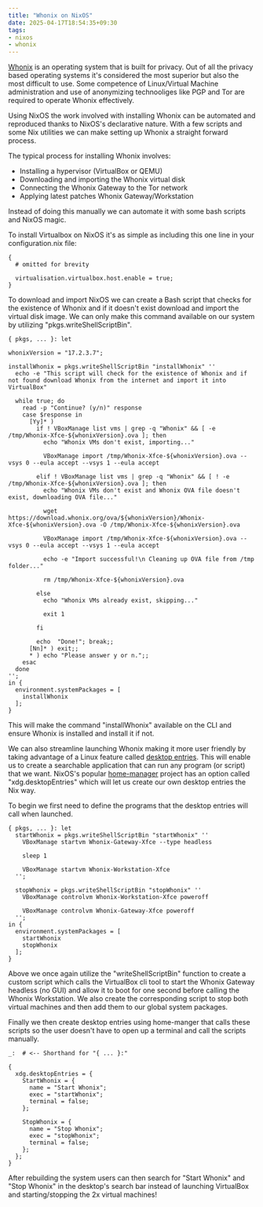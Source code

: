 ```yaml
---
title: "Whonix on NixOS"
date: 2025-04-17T18:54:35+09:30
tags:
- nixos
- whonix
---
```

[Whonix](https://www.whonix.org/) is an operating system that is built for privacy. Out of all the privacy based operating systems it's considered the most superior but also the most difficult to use. Some competence of Linux/Virtual Machine administration and use of anonymizing technooliges like PGP and Tor are required to operate Whonix effectively. 

Using NixOS the work involved with installing Whonix can be automated and reproduced thanks to NixOS's declarative nature. With a few scripts and some Nix utilities we can make setting up Whonix a straight forward process.

The typical process for installing Whonix involves:
- Installing a hypervisor (VirtualBox or QEMU)
- Downloading and importing the Whonix virtual disk
- Connecting the Whonix Gateway to the Tor network
- Applying latest patches Whonix Gateway/Workstation

Instead of doing this manually we can automate it with some bash scripts and NixOS magic.

To install Virtualbox on NixOS it's as simple as including this one line in your configuration.nix file:
```
{
  # omitted for brevity

  virtualisation.virtualbox.host.enable = true;
}
```

To download and import NixOS we can create a Bash script that checks for the existence of Whonix and if it doesn't exist download and import the virtual disk image. We can only make this command available on our system by utilizing "pkgs.writeShellScriptBin".
```
{ pkgs, ... }: let

whonixVersion = "17.2.3.7";

installWhonix = pkgs.writeShellScriptBin "installWhonix" ''
  echo -e "This script will check for the existence of Whonix and if not found download Whonix from the internet and import it into VirtualBox"

  while true; do
    read -p "Continue? (y/n)" response
    case $response in
      [Yy]* )
        if ! VBoxManage list vms | grep -q "Whonix" && [ -e /tmp/Whonix-Xfce-${whonixVersion}.ova ]; then
          echo "Whonix VMs don't exist, importing..."

          VBoxManage import /tmp/Whonix-Xfce-${whonixVersion}.ova --vsys 0 --eula accept --vsys 1 --eula accept

        elif ! VBoxManage list vms | grep -q "Whonix" && [ ! -e /tmp/Whonix-Xfce-${whonixVersion}.ova ]; then
          echo "Whonix VMs don't exist and Whonix OVA file doesn't exist, downloading OVA file..."

          wget https://download.whonix.org/ova/${whonixVersion}/Whonix-Xfce-${whonixVersion}.ova -O /tmp/Whonix-Xfce-${whonixVersion}.ova

          VBoxManage import /tmp/Whonix-Xfce-${whonixVersion}.ova --vsys 0 --eula accept --vsys 1 --eula accept

          echo -e "Import successful!\n Cleaning up OVA file from /tmp folder..."

          rm /tmp/Whonix-Xfce-${whonixVersion}.ova

        else
          echo "Whonix VMs already exist, skipping..."

          exit 1

        fi

        echo  "Done!"; break;;
      [Nn]* ) exit;;
      * ) echo "Please answer y or n.";;
    esac
  done
'';
in {
  environment.systemPackages = [
    installWhonix
  ];
}
```
This will make the command "installWhonix" available on the CLI and ensure Whonix is installed and install it if not.

We can also streamline launching Whonix making it more user friendly by taking advantage of a Linux feature called [desktop entries](https://wiki.archlinux.org/title/Desktop_entries). This will enable us to create a searchable application that can run any program (or script) that we want. NixOS's popular [home-manager](https://github.com/nix-community/home-manager) project has an option called "xdg.desktopEntries" which will let us create our own desktop entries the Nix way.

To begin we first need to define the programs that the desktop entries will call when launched.

```
{ pkgs, ... }: let
  startWhonix = pkgs.writeShellScriptBin "startWhonix" ''
    VBoxManage startvm Whonix-Gateway-Xfce --type headless

    sleep 1

    VBoxManage startvm Whonix-Workstation-Xfce
  '';

  stopWhonix = pkgs.writeShellScriptBin "stopWhonix" ''
    VBoxManage controlvm Whonix-Workstation-Xfce poweroff

    VBoxManage controlvm Whonix-Gateway-Xfce poweroff
  '';
in {
  environment.systemPackages = [
    startWhonix
    stopWhonix
  ];
}
```
Above we once again utilize the "writeShellScriptBin" function to create a custom script which calls the VirtualBox cli tool to start the Whonix Gateway headless (no GUI) and allow it to boot for one second before calling the Whonix Workstation. We also create the corresponding script to stop both virtual machines and then add them to our global system packages.

Finally we then create desktop entries using home-manger that calls these scripts so the user doesn't have to open up a terminal and call the scripts manually.
```
_:  # <-- Shorthand for "{ ... }:"

{
  xdg.desktopEntries = {
    StartWhonix = {
      name = "Start Whonix";
      exec = "startWhonix";
      terminal = false;
    };

    StopWhonix = {
      name = "Stop Whonix";
      exec = "stopWhonix";
      terminal = false;
    };
  };
}
```
After rebuilding the system users can then search for "Start Whonix" and "Stop Whonix" in the desktop's search bar instead of launching VirtualBox and starting/stopping the 2x virtual machines!
